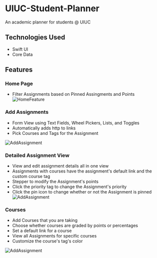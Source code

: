 # UIUC-Student-Planner
An academic planner for students @ UIUC
## Technologies Used
* Swift UI
* Core Data
## Features

### Home Page
* Filter Assignments based on Pinned Assingments and Points
![HomeFeature](https://media.giphy.com/media/N4RrxeywmBJkLEImIu/giphy.gif)

### Add Assignments
* Form View using Text Fields, Wheel Pickers, Lists, and Toggles
* Automatically adds http to links
* Pick Courses and Tags for the Assignment

![AddAssignment](https://media.giphy.com/media/LSLFv6aAMl12qAA9RC/giphy.gif)

### Detailed Assignment View
* View and edit assignment details all in one view
* Assignments with courses have the assignment's default link and the custom course tag
* Stepper to modify the Assignment's points
* Click the priority tag to change the Assignment's priority
* Click the pin icon to change whether or not the Assignment is pinned
![AddAssignment](https://media.giphy.com/media/hf3XkYzRtlluCnRknB/giphy.gif)

### Courses 
* Add Courses that you are taking
* Choose whether courses are graded by points or percentages
* Set a default link for a course
* View all Assignments for specific courses
* Customize the course's tag's color

![AddAssignment](https://media.giphy.com/media/sFWtlyZvQfl425uNHz/giphy.gif)
    
        
